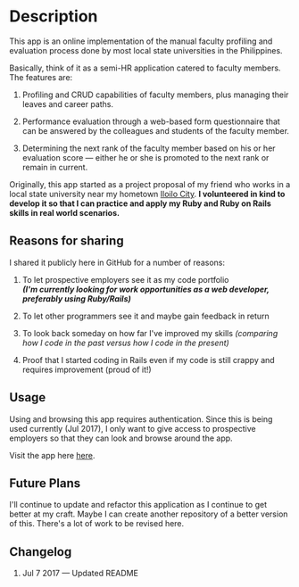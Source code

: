 # Description
This app is an online implementation of the manual faculty profiling and evaluation process done by most local state universities in the Philippines.

Basically, think of it as a semi-HR application catered to faculty members. The features are:

1. Profiling and CRUD capabilities of faculty members, plus managing their leaves and career paths.

2. Performance evaluation through a web-based form questionnaire that can be answered by the colleagues and students of the faculty member.

3. Determining the next rank of the faculty member based on his or her evaluation score — either he or she is promoted to the next rank or remain in current.

Originally, this app started as a project proposal of my friend who works in a local state university near my hometown [Iloilo City](https://en.wikipedia.org/wiki/Iloilo_City). **I volunteered in kind to develop it so that I can practice and apply my Ruby and Ruby on Rails skills in real world scenarios.**

## Reasons for sharing
I shared it publicly here in GitHub for a number of reasons:

  1. To let prospective employers see it as my code portfolio<br>
***(I'm currently looking for work opportunities as a web developer, preferably using Ruby/Rails)***

  2. To let other programmers see it and maybe gain feedback in return
  3. To look back someday on how far I've improved my skills
    *(comparing how I code in the past versus how I code in the present)*

  4. Proof that I started coding in Rails even if my code is still crappy and requires improvement (proud of it!)

## Usage
Using and browsing this app requires authentication. Since this is being used currently (Jul 2017), I only want to give access to prospective employers so that they can look and browse around the app.

Visit the app here [here](https://capsu1.herokuapp.com/).

## Future Plans
I'll continue to update and refactor this application as I continue to get better at my craft. Maybe I can create another repository of a better version of this. There's a lot of work to be revised here.

## Changelog
1. Jul 7 2017 — Updated README
